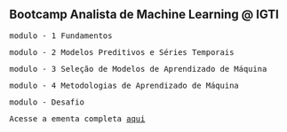 ## Bootcamp Analista de Machine Learning @ IGTI
<tt>modulo  - 1 Fundamentos</tt>

<tt>modulo - 2 Modelos Preditivos e Séries Temporais</tt>

<tt>modulo - 3 Seleção de Modelos de Aprendizado de Máquina</tt>

<tt>modulo - 4 Metodologias de Aprendizado de Máquina</tt>

<tt>modulo - Desafio</tt>

<tt>Acesse a ementa completa [aqui](https://github.com/k3ybladewielder/bootcamp_igti_ml/blob/main/ementa_ml.txt)</tt>
